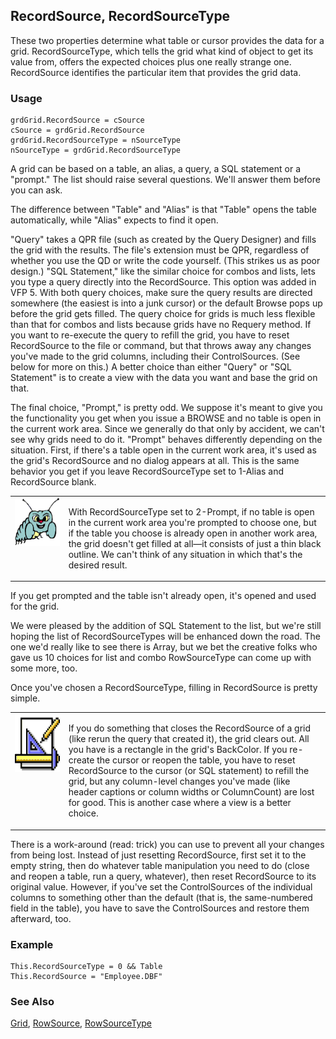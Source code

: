 ## RecordSource, RecordSourceType

These two properties determine what table or cursor provides the data for a grid. RecordSourceType, which tells the grid what kind of object to get its value from, offers the expected choices plus one really strange one. RecordSource identifies the particular item that provides the grid data.

### Usage

```foxpro
grdGrid.RecordSource = cSource
cSource = grdGrid.RecordSource
grdGrid.RecordSourceType = nSourceType
nSourceType = grdGrid.RecordSourceType
```

A grid can be based on a table, an alias, a query, a SQL statement or a "prompt." The list should raise several questions. We'll answer them before you can ask.

The difference between "Table" and "Alias" is that "Table" opens the table automatically, while "Alias" expects to find it open. 

"Query" takes a QPR file (such as created by the Query Designer) and fills the grid with the results. The file's extension must be QPR, regardless of whether you use the QD or write the code yourself. (This strikes us as poor design.) "SQL Statement," like the similar choice for combos and lists, lets you type a query directly into the RecordSource. This option was added in VFP 5. With both query choices, make sure the query results are directed somewhere (the easiest is into a junk cursor) or the default Browse pops up before the grid gets filled. The query choice for grids is much less flexible than that for combos and lists because grids have no Requery method. If you want to re-execute the query to refill the grid, you have to reset RecordSource to the file or command, but that throws away any changes you've made to the grid columns, including their ControlSources. (See below for more on this.) A better choice than either "Query" or "SQL Statement" is to create a view with the data you want and base the grid on that.

The final choice, "Prompt," is pretty odd. We suppose it's meant to give you the functionality you get when you issue a BROWSE and no table is open in the current work area. Since we generally do that only by accident, we can't see why grids need to do it. "Prompt" behaves differently depending on the situation. First, if there's a table open in the current work area, it's used as the grid's RecordSource and no dialog appears at all. This is the same behavior you get if you leave RecordSourceType set to 1-Alias and RecordSource blank.

<table>
<tr>
  <td width="17%" valign="top">
<img width="95" height="77" src="bug.gif">
  </td>
  <td width="83%">
  <p>With RecordSourceType set to 2-Prompt, if no table is open in the current work area you're prompted to choose one, but if the table you choose is already open in another work area, the grid doesn't get filled at all&mdash;it consists of just a thin black outline. We can't think of any situation in which that's the desired result.</p>
  </td>
 </tr>
</table>

If you get prompted and the table isn't already open, it's opened and used for the grid.

We were pleased by the addition of SQL Statement to the list, but we're still hoping the list of RecordSourceTypes will be enhanced down the road. The one we'd really like to see there is Array, but we bet the creative folks who gave us 10 choices for list and combo RowSourceType can come up with some more, too.

Once you've chosen a RecordSourceType, filling in RecordSource is pretty simple. 

<table>
<tr>
  <td width="17%" valign="top">
<img width="94" height="93" src="design.gif">
  </td>
  <td width="83%">
  <p>If you do something that closes the RecordSource of a grid (like rerun the query that created it), the grid clears out. All you have is a rectangle in the grid's BackColor. If you re-create the cursor or reopen the table, you have to reset RecordSource to the cursor (or SQL statement) to refill the grid, but any column-level changes you've made (like header captions or column widths or ColumnCount) are lost for good. This is another case where a view is a better choice.</p>
  </td>
 </tr>
</table>

There is a work-around (read: trick) you can use to prevent all your changes from being lost. Instead of just resetting RecordSource, first set it to the empty string, then do whatever table manipulation you need to do (close and reopen a table, run a query, whatever), then reset RecordSource to its original value. However, if you've set the ControlSources of the individual columns to something other than the default (that is, the same-numbered field in the table), you have to save the ControlSources and restore them afterward, too.

### Example

```foxpro
This.RecordSourceType = 0 && Table
This.RecordSource = "Employee.DBF"
```
### See Also

[Grid](s4g488.md), [RowSource](s4g387.md), [RowSourceType](s4g387.md)